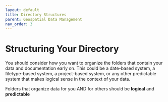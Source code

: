 ```yaml
---
layout: default
title: Directory Structures
parent: Geospatial Data Management
nav_order: 3
---
```


# Structuring Your Directory

You should consider how you want to organize the folders that contain your data and documentation early on. This could be a date-based system, a filetype-based system, a project-based system, or any other predictable system that makes logical sense in the context of your data.

Folders that organize data for you AND for others should be **logical** and **predictable**
